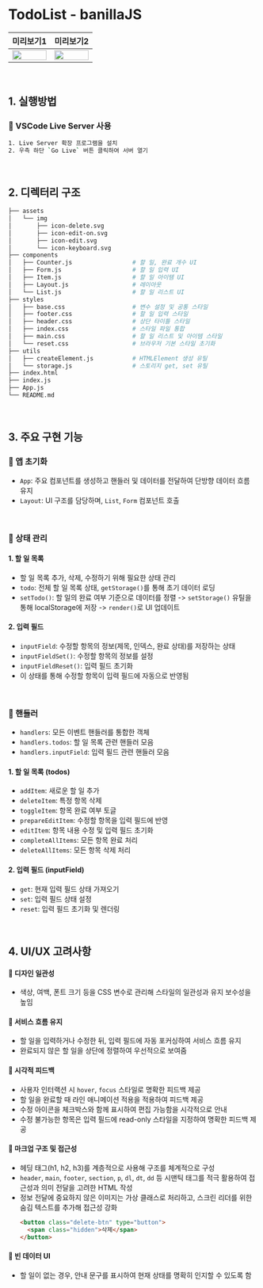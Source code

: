 # TodoList - banillaJS

|                                                 미리보기1                                                  |                                                 미리보기2                                                  |
| :--------------------------------------------------------------------------------------------------------: | :--------------------------------------------------------------------------------------------------------: |
| <img width="100%" src="https://github.com/user-attachments/assets/73d4e75b-c6c3-4639-a0ce-8bf677911ec3" /> | <img width="100%" src="https://github.com/user-attachments/assets/8cc54277-2245-4387-aadb-c18e8be9ae08" /> |

<br />

## 1. 실행방법

### 📍 VSCode Live Server 사용

```bash
1. Live Server 확장 프로그램을 설치
2. 우측 하단 `Go Live` 버튼 클릭하여 서버 열기
```

<br>

## 2. 디렉터리 구조

```bash
├── assets
│   └── img
│       ├── icon-delete.svg
│       ├── icon-edit-on.svg
│       ├── icon-edit.svg
│       └── icon-keyboard.svg
├── components
│   ├── Counter.js                 # 할 일, 완료 개수 UI
│   ├── Form.js                    # 할 일 입력 UI
│   ├── Item.js                    # 할 일 아이템 UI
│   ├── Layout.js                  # 레이아웃
│   └── List.js                    # 할 일 리스트 UI
├── styles
│   ├── base.css                   # 변수 설정 및 공통 스타일
│   ├── footer.css                 # 할 일 입력 스타일
│   ├── header.css                 # 상단 타이틀 스타일
│   ├── index.css                  # 스타일 파일 통합
│   ├── main.css                   # 할 일 리스트 및 아이템 스타일
│   └── reset.css                  # 브라우저 기본 스타일 초기화
├── utils
│   ├── createElement.js           # HTMLElement 생성 유틸
│   └── storage.js                 # 스토리지 get, set 유틸
├── index.html
├── index.js
├── App.js
└── README.md

```

<br>

## 3. 주요 구현 기능

### 📍 앱 초기화

- `App`: 주요 컴포넌트를 생성하고 핸들러 및 데이터를 전달하여 단방향 데이터 흐름 유지
- `Layout`: UI 구조를 담당하며, `List`, `Form` 컴포넌트 호출

<br>

### 📍 상태 관리

#### 1. 할 일 목록

- 할 일 목록 추가, 삭제, 수정하기 위해 필요한 상태 관리
- `todo`: 전체 할 일 목록 상태, `getStorage()`를 통해 초기 데이터 로딩
- `setTodo()`: 할 일의 완료 여부 기준으로 데이터를 정렬 -> `setStorage()` 유틸을 통해 localStorage에 저장 -> `render()`로 UI 업데이트

#### 2. 입력 필드

- `inputField`: 수정할 항목의 정보(제목, 인덱스, 완료 상태)를 저장하는 상태
- `inputFieldSet()`: 수정할 항목의 정보를 설정
- `inputFieldReset()`: 입력 필드 초기화
- 이 상태를 통해 수정할 항목이 입력 필드에 자동으로 반영됨

<br>

### 📍 핸들러

- `handlers`: 모든 이벤트 핸들러를 통합한 객체
- `handlers.todos`: 할 일 목록 관련 핸들러 모음
- `handlers.inputField`: 입력 필드 관련 핸들러 모음

#### 1. 할 일 목록 (todos)

- `addItem`: 새로운 할 일 추가
- `deleteItem`: 특정 항목 삭제
- `toggleItem`: 항목 완료 여부 토글
- `prepareEditItem`: 수정할 항목을 입력 필드에 반영
- `editItem`: 항목 내용 수정 및 입력 필드 초기화
- `completeAllItems`: 모든 항목 완료 처리
- `deleteAllItems`: 모든 항목 삭제 처리

#### 2. 입력 필드 (inputField)

- `get`: 현재 입력 필드 상태 가져오기
- `set`: 입력 필드 상태 설정
- `reset`: 입력 필드 초기화 및 렌더링

<br>

## 4. UI/UX 고려사항

#### 📍 디자인 일관성

- 색상, 여백, 폰트 크기 등을 CSS 변수로 관리해 스타일의 일관성과 유지 보수성을 높임

#### 📍 서비스 흐름 유지

- 할 일을 입력하거나 수정한 뒤, 입력 필드에 자동 포커싱하여 서비스 흐름 유지
- 완료되지 않은 할 일을 상단에 정렬하여 우선적으로 보여줌

#### 📍 시각적 피드백

- 사용자 인터랙션 시 `hover`, `focus` 스타일로 명확한 피드백 제공
- 할 일을 완료할 때 라인 애니메이션 적용을 적용하여 피드백 제공
- 수정 아이콘을 체크박스와 함께 표시하여 편집 가능함을 시각적으로 안내
- 수정 불가능한 항목은 입력 필드에 read-only 스타일을 지정하여 명확한 피드백 제공

#### 📍 마크업 구조 및 접근성

- 헤딩 태그(h1, h2, h3)를 계층적으로 사용해 구조를 체계적으로 구성
- `header`, `main`, `footer`, `section`, `p`, `dl`, `dt`, `dd` 등 시맨틱 태그를 적극 활용하여 접근성과 의미 전달을 고려한 HTML 작성
- 정보 전달에 중요하지 않은 이미지는 가상 클래스로 처리하고, 스크린 리더를 위한 숨김 텍스트를 추가해 접근성 강화
  ```html
  <button class="delete-btn" type="button">
    <span class="hidden">삭제</span>
  </button>
  ```

#### 📍 빈 데이터 UI

- 할 일이 없는 경우, 안내 문구를 표시하여 현재 상태를 명확히 인지할 수 있도록 함
